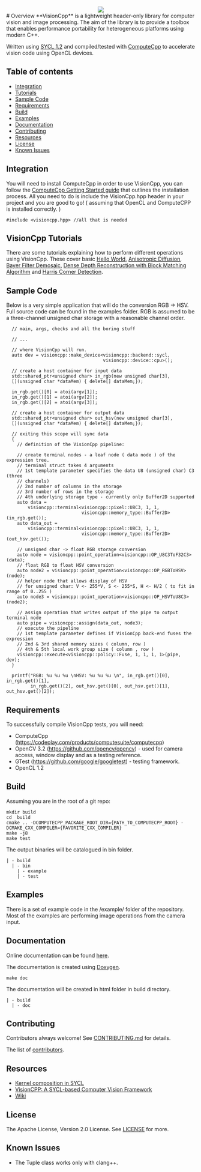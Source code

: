 <div align="center">
  <br /><img src="https://www.codeplay.com/public/uploaded/public/computevision.png"><br />
</div>
# Overview
**VisionCpp** is a lightweight header-only library for computer vision and image processing.
The aim of the library is to provide a toolbox that enables performance portability for heterogeneous platforms using modern C++.

Written using [SYCL 1.2](https://www.khronos.org/registry/sycl/specs/sycl-1.2.pdf) and compiled/tested with [ComputeCpp](https://codeplay.com/products/computesuite/computecpp) to accelerate vision code using OpenCL devices.

## Table of contents
* [Integration](#integration)
* [Tutorials](#tutorials)
* [Sample Code](#sample-code)
* [Requirements](#requirements)
* [Build](#build)
* [Examples](#examples)
* [Documentation](#documentation)
* [Contributing](#contributing)
* [Resources](#resources)
* [License](#license)
* [Known Issues](#known-issues)

## <a name="integration" /> Integration
You will need to install ComputeCpp in order to use VisionCpp, you can follow the [ComputeCpp Getting Started guide](https://github.com/codeplaysoftware/computecpp-sdk/blob/master/documents/ComputeCpp_GettingStarted.asciidoc) that outlines the installation process.
All you need to do is include the VisionCpp.hpp header in your project and you are good to go! ( assuming that OpenCL and ComputeCPP is installed correctly. )

~~~~~~~~~~~~~~~{.cpp}
#include <visioncpp.hpp> //all that is needed
~~~~~~~~~~~~~~~

## <a name="tutorials" /> VisionCpp Tutorials
There are some tutorials explaining how to perform different operations using VisionCpp. These cover basic [Hello World](https://github.com/codeplaysoftware/visioncpp/wiki/Example:-Hello-World), [Anisotropic Diffusion](https://github.com/codeplaysoftware/visioncpp/wiki/Example:-Anisotropic-Diffusion), [Bayer Filter Demosaic](https://github.com/codeplaysoftware/visioncpp/wiki/Example:-Bayer-Filter-Demosaic), [Dense Depth Reconstruction with Block Matching Algorithm](https://github.com/codeplaysoftware/visioncpp/wiki/Example:-Dense-Depth-Reconstruction-with-Block-Matching-Algorithm) and [Harris Corner Detection](https://github.com/codeplaysoftware/visioncpp/wiki/Example:-Harris-Corner-Detection).

## <a name="sample-code" /> Sample Code
Below is a very simple application that will do the conversion RGB -> HSV. Full source code can be found in the examples folder.
RGB is assumed to be a three-channel unsigned char storage with a reasonable channel order.

~~~~~~~~~~~~~~~{.cpp}
  // main, args, checks and all the boring stuff

  // ...

  // where VisionCpp will run.
  auto dev = visioncpp::make_device<visioncpp::backend::sycl,
                                    visioncpp::device::cpu>();

  // create a host container for input data
  std::shared_ptr<unsigned char> in_rgb(new unsigned char[3],
  [](unsigned char *dataMem) { delete[] dataMem;});

  in_rgb.get()[0] = atoi(argv[1]);
  in_rgb.get()[1] = atoi(argv[2]);
  in_rgb.get()[2] = atoi(argv[3]);

  // create a host container for output data
  std::shared_ptr<unsigned char> out_hsv(new unsigned char[3],
  [](unsigned char *dataMem) { delete[] dataMem;});

  // exiting this scope will sync data
  {
    // definition of the VisionCpp pipeline:

    // create terminal nodes - a leaf node ( data node ) of the expression tree.
    // terminal struct takes 4 arguments
    // 1st template parameter specifies the data U8 (unsigned char) C3 (three
    // channels)
    // 2nd number of columns in the storage
    // 3rd number of rows in the storage
    // 4th underlying storage type - currently only Buffer2D supported
    auto data =
        visioncpp::terminal<visioncpp::pixel::U8C3, 1, 1,
                            visioncpp::memory_type::Buffer2D>(in_rgb.get());
    auto data_out =
        visioncpp::terminal<visioncpp::pixel::U8C3, 1, 1,
                            visioncpp::memory_type::Buffer2D>(out_hsv.get());

    // unsigned char -> float RGB storage conversion
    auto node = visioncpp::point_operation<visioncpp::OP_U8C3ToF32C3>(data);
    // float RGB to float HSV conversion
    auto node2 = visioncpp::point_operation<visioncpp::OP_RGBToHSV>(node);
    // helper node that allows display of HSV
    // for unsigned char: V <- 255*V, S <- 255*S, H <- H/2 ( to fit in range of 0..255 )
    auto node3 = visioncpp::point_operation<visioncpp::OP_HSVToU8C3>(node2);

    // assign operation that writes output of the pipe to output terminal node
    auto pipe = visioncpp::assign(data_out, node3);
    // execute the pipeline
    // 1st template parameter defines if VisionCpp back-end fuses the expression
    // 2nd & 3rd shared memory sizes ( column, row )
    // 4th & 5th local work group size ( column , row )
    visioncpp::execute<visioncpp::policy::Fuse, 1, 1, 1, 1>(pipe, dev);
  }

  printf("RGB: %u %u %u \nHSV: %u %u %u \n", in_rgb.get()[0], in_rgb.get()[1],
         in_rgb.get()[2], out_hsv.get()[0], out_hsv.get()[1], out_hsv.get()[2]);

~~~~~~~~~~~~~~~

## <a name="requirements" /> Requirements
To successfully compile VisionCpp tests, you will need:
* ComputeCpp (https://codeplay.com/products/computesuite/computecpp)
* OpenCV 3.2 (https://github.com/opencv/opencv) - used for camera access, window display and as a testing reference.
* GTest (https://github.com/google/googletest) - testing framework.
* OpenCL 1.2

## <a name="build" /> Build
Assuming you are in the root of a git repo:
~~~~~~~~~~~~~~~{.sh}
mkdir build
cd  build
cmake .. -DCOMPUTECPP_PACKAGE_ROOT_DIR={PATH_TO_COMPUTECPP_ROOT} -DCMAKE_CXX_COMPILER={FAVORITE_CXX_COMPILER}
make -j8
make test
~~~~~~~~~~~~~~~

The output binaries will be catalogued in bin folder.
~~~~~~~~~~~~~~~{.sh}
| - build
  | - bin
    | - example
    | - test
~~~~~~~~~~~~~~~

## <a name="examples" /> Examples
There is a set of example code in the /example/ folder of the repository. Most of the examples are performing image operations from the camera input.

## <a name="documentation" /> Documentation
Online documentation can be found [here](https://codeplaysoftware.github.io/visioncpp/).

The documentation is created using [Doxygen](http://www.stack.nl/~dimitri/doxygen/).
~~~~~~~~~~~~~~~{.sh}
make doc
~~~~~~~~~~~~~~~

The documentation will be created in html folder in build directory.
~~~~~~~~~~~~~~~{.sh}
| - build
  | - doc
~~~~~~~~~~~~~~~

## <a name="contributing" /> Contributing
Contributors always welcome! See <a href="https://github.com/codeplaysoftware/visioncpp/blob/master/CONTRIBUTING.md">CONTRIBUTING.md</a> for details.

The list of <a href="https://github.com/codeplaysoftware/visioncpp/blob/master/CONTRIBUTORS.md">contributors</a>.

## <a name="resources" /> Resources
* [Kernel composition in SYCL](http://opus.bath.ac.uk/49695/)
* [VisionCPP: A SYCL-based Computer Vision Framework](http://dl.acm.org/citation.cfm?doid=2909437.2909444)
* [Wiki](https://github.com/codeplaysoftware/visioncpp/wiki)

## <a name="license" /> License
The Apache License, Version 2.0 License. See [LICENSE](https://github.com/codeplaysoftware/visioncpp/blob/master/LICENSE) for more.

## <a name="known-issues" /> Known Issues
* The Tuple class works only with clang++.
